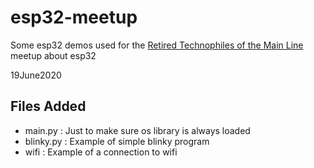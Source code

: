 # esp32-meetup

Some esp32 demos used for the [Retired Technophiles of the Main Line](#https://www.meetup.com/Retired-Technophiles-of-the-Main-Line/events/) meetup about esp32

19June2020

## Files Added

- main.py : Just to make sure os library is always loaded
- blinky.py : Example of simple blinky program
- wifi : Example of a connection to wifi
